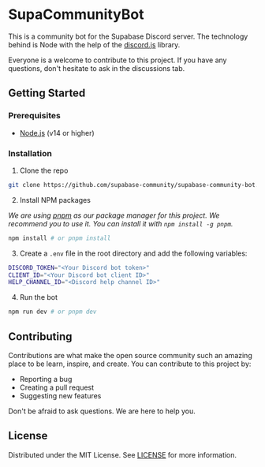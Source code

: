 # SupaCommunityBot

This is a community bot for the Supabase Discord server. The technology behind is Node with the help of the [discord.js](https://github.com/discordjs/discord.js) library.

Everyone is a welcome to contribute to this project. If you have any questions, don't hesitate to ask in the discussions tab.

## Getting Started

### Prerequisites

- [Node.js](https://nodejs.org/en/) (v14 or higher)

### Installation

1. Clone the repo

```sh
git clone https://github.com/supabase-community/supabase-community-bot.git
```

2. Install NPM packages

*We are using [pnpm](https://pnpm.io/) as our package manager for this project. We recommend you to use it. You can install it with `npm install -g pnpm`.*

```sh
npm install # or pnpm install
```

3. Create a `.env` file in the root directory and add the following variables:

```sh
DISCORD_TOKEN="<Your Discord bot token>"
CLIENT_ID="<Your Discord bot client ID>"
HELP_CHANNEL_ID="<Discord help channel ID>"
```

4. Run the bot

```sh
npm run dev # or pnpm dev
```

## Contributing

Contributions are what make the open source community such an amazing place to be learn, inspire, and create. You can contribute to this project by:
  - Reporting a bug
  - Creating a pull request
  - Suggesting new features

Don't be afraid to ask questions. We are here to help you.

## License

Distributed under the MIT License. See [LICENSE](./LICENSE) for more information.